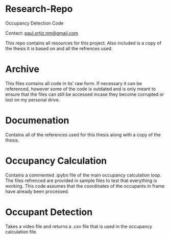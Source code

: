 # Research-Repo
Occupancy Detection Code

Contact: paul.ortiz.nm@gmail.com

This repo contains all resources for this project. Also included is a copy of the thesis it is based on and all the refrences used.


# Archive
This files contains all code in its' raw form. If necessary it can be referenced, however some of the code is outdated and is only meant to ensure that the files can still be accessed incase they become corrupted or lost on my personal drive.

# Documenation
Contains all of the references used for this thesis along with a copy of the thesis.

# Occupancy Calculation
Contains a commented .ipybn file of the main occupancy calculation loop. The files refrenced are provided in sample files to test that everything is working. This code assumes that the coordinates of the occupants in frame have already been processed.

# Occupant Detection
Takes a video file and returns a .csv file that is used in the occupancy calculation file.


